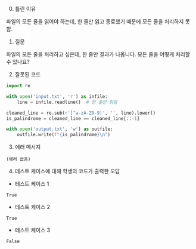 0. 틀린 이유

파일의 모든 줄을 읽어야 하는데, 한 줄만 읽고 종료했기 때문에 모든 줄을 처리하지 못함.

1. 질문

파일의 모든 줄을 처리하고 싶은데, 한 줄만 결과가 나옵니다. 모든 줄을 어떻게 처리할 수 있나요?

2. 잘못된 코드

```python
import re

with open('input.txt', 'r') as infile:
    line = infile.readline()  # 한 줄만 읽음

cleaned_line = re.sub(r'[^a-zA-Z0-9]', '', line).lower()
is_palindrome = cleaned_line == cleaned_line[::-1]

with open('output.txt', 'w') as outfile:
    outfile.write(f"{is_palindrome}\n")
```

3. 에러 메시지

```
(에러 없음)
```

4. 테스트 케이스에 대해 학생의 코드가 출력한 오답

- 테스트 케이스 1

```
True
```

- 테스트 케이스 2

```
True
```

- 테스트 케이스 3

```
False
```